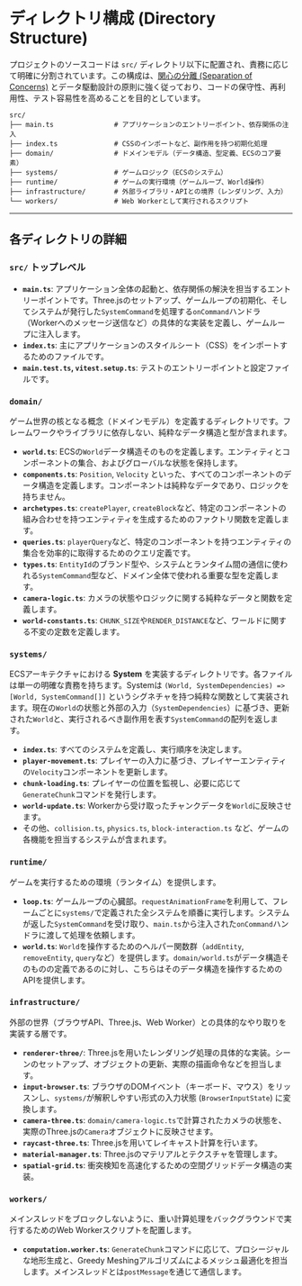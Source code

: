 # ディレクトリ構成 (Directory Structure)

プロジェクトのソースコードは `src/` ディレクトリ以下に配置され、責務に応じて明確に分割されています。この構成は、[関心の分離 (Separation of Concerns)](https://en.wikipedia.org/wiki/Separation_of_concerns) とデータ駆動設計の原則に強く従っており、コードの保守性、再利用性、テスト容易性を高めることを目的としています。

```
src/
├── main.ts               # アプリケーションのエントリーポイント、依存関係の注入
├── index.ts              # CSSのインポートなど、副作用を持つ初期化処理
├── domain/               # ドメインモデル（データ構造、型定義、ECSのコア要素）
├── systems/              # ゲームロジック（ECSのシステム）
├── runtime/              # ゲームの実行環境（ゲームループ、World操作）
├── infrastructure/       # 外部ライブラリ・APIとの境界（レンダリング、入力）
└── workers/              # Web Workerとして実行されるスクリプト
```

---

## 各ディレクトリの詳細

### `src/` トップレベル

- **`main.ts`**: アプリケーション全体の起動と、依存関係の解決を担当するエントリーポイントです。Three.jsのセットアップ、ゲームループの初期化、そしてシステムが発行した`SystemCommand`を処理する`onCommand`ハンドラ（Workerへのメッセージ送信など）の具体的な実装を定義し、ゲームループに注入します。
- **`index.ts`**: 主にアプリケーションのスタイルシート（CSS）をインポートするためのファイルです。
- **`main.test.ts`, `vitest.setup.ts`**: テストのエントリーポイントと設定ファイルです。

### `domain/`

ゲーム世界の核となる概念（ドメインモデル）を定義するディレクトリです。フレームワークやライブラリに依存しない、純粋なデータ構造と型が含まれます。

- **`world.ts`**: ECSの`World`データ構造そのものを定義します。エンティティとコンポーネントの集合、およびグローバルな状態を保持します。
- **`components.ts`**: `Position`, `Velocity` といった、すべてのコンポーネントのデータ構造を定義します。コンポーネントは純粋なデータであり、ロジックを持ちません。
- **`archetypes.ts`**: `createPlayer`, `createBlock`など、特定のコンポーネントの組み合わせを持つエンティティを生成するためのファクトリ関数を定義します。
- **`queries.ts`**: `playerQuery`など、特定のコンポーネントを持つエンティティの集合を効率的に取得するためのクエリ定義です。
- **`types.ts`**: `EntityId`のブランド型や、システムとランタイム間の通信に使われる`SystemCommand`型など、ドメイン全体で使われる重要な型を定義します。
- **`camera-logic.ts`**: カメラの状態やロジックに関する純粋なデータと関数を定義します。
- **`world-constants.ts`**: `CHUNK_SIZE`や`RENDER_DISTANCE`など、ワールドに関する不変の定数を定義します。

### `systems/`

ECSアーキテクチャにおける **System** を実装するディレクトリです。各ファイルは単一の明確な責務を持ちます。Systemは `(World, SystemDependencies) => [World, SystemCommand[]]` というシグネチャを持つ純粋な関数として実装されます。現在の`World`の状態と外部の入力（`SystemDependencies`）に基づき、更新された`World`と、実行されるべき副作用を表す`SystemCommand`の配列を返します。

- **`index.ts`**: すべてのシステムを定義し、実行順序を決定します。
- **`player-movement.ts`**: プレイヤーの入力に基づき、プレイヤーエンティティの`Velocity`コンポーネントを更新します。
- **`chunk-loading.ts`**: プレイヤーの位置を監視し、必要に応じて`GenerateChunk`コマンドを発行します。
- **`world-update.ts`**: Workerから受け取ったチャンクデータを`World`に反映させます。
- その他、`collision.ts`, `physics.ts`, `block-interaction.ts` など、ゲームの各機能を担当するシステムが含まれます。

### `runtime/`

ゲームを実行するための環境（ランタイム）を提供します。

- **`loop.ts`**: ゲームループの心臓部。`requestAnimationFrame`を利用して、フレームごとに`systems/`で定義された全システムを順番に実行します。システムが返した`SystemCommand`を受け取り、`main.ts`から注入された`onCommand`ハンドラに渡して処理を依頼します。
- **`world.ts`**: `World`を操作するためのヘルパー関数群（`addEntity`, `removeEntity`, `query`など）を提供します。`domain/world.ts`がデータ構造そのものの定義であるのに対し、こちらはそのデータ構造を操作するためのAPIを提供します。

### `infrastructure/`

外部の世界（ブラウザAPI、Three.js、Web Worker）との具体的なやり取りを実装する層です。

- **`renderer-three/`**: Three.jsを用いたレンダリング処理の具体的な実装。シーンのセットアップ、オブジェクトの更新、実際の描画命令などを担当します。
- **`input-browser.ts`**: ブラウザのDOMイベント（キーボード、マウス）をリッスンし、`systems/`が解釈しやすい形式の入力状態 (`BrowserInputState`) に変換します。
- **`camera-three.ts`**: `domain/camera-logic.ts`で計算されたカメラの状態を、実際のThree.jsの`Camera`オブジェクトに反映させます。
- **`raycast-three.ts`**: Three.jsを用いてレイキャスト計算を行います。
- **`material-manager.ts`**: Three.jsのマテリアルとテクスチャを管理します。
- **`spatial-grid.ts`**: 衝突検知を高速化するための空間グリッドデータ構造の実装。

### `workers/`

メインスレッドをブロックしないように、重い計算処理をバックグラウンドで実行するためのWeb Workerスクリプトを配置します。

- **`computation.worker.ts`**: `GenerateChunk`コマンドに応じて、プロシージャルな地形生成と、Greedy Meshingアルゴリズムによるメッシュ最適化を担当します。メインスレッドとは`postMessage`を通じて通信します。
